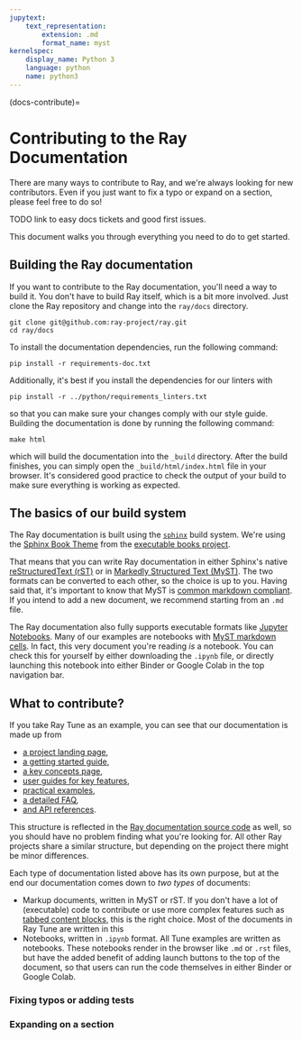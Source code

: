 ```yaml
---
jupytext:
    text_representation:
        extension: .md
        format_name: myst
kernelspec:
    display_name: Python 3
    language: python
    name: python3
---
```


(docs-contribute)=

# Contributing to the Ray Documentation

There are many ways to contribute to Ray, and we're always looking for new contributors.
Even if you just want to fix a typo or expand on a section, please feel free to do so!

TODO link to easy docs tickets and good first issues. 

This document walks you through everything you need to do to get started.

## Building the Ray documentation

If you want to contribute to the Ray documentation, you'll need a way to build it.
You don't have to build Ray itself, which is a bit more involved.
Just clone the Ray repository and change into the `ray/docs` directory.

```shell
git clone git@github.com:ray-project/ray.git
cd ray/docs
```

To install the documentation dependencies, run the following command:

```shell
pip install -r requirements-doc.txt
```

Additionally, it's best if you install the dependencies for our linters with

```shell
pip install -r ../python/requirements_linters.txt
```

so that you can make sure your changes comply with our style guide.
Building the documentation is done by running the following command:

```shell
make html
```

which will build the documentation into the `_build` directory.
After the build finishes, you can simply open the `_build/html/index.html` file in your browser.
It's considered good practice to check the output of your build to make sure everything is working as expected.

## The basics of our build system

The Ray documentation is built using the [`sphinx`](https://www.sphinx-doc.org/) build system.
We're using the [Sphinx Book Theme](https://github.com/executablebooks/sphinx-book-theme) from the
[executable books project](https://github.com/executablebooks).

That means that you can write Ray documentation in either Sphinx's native 
[reStructuredText (rST)](https://www.sphinx-doc.org/en/master/usage/restructuredtext/index.html) or in
[Markedly Structured Text (MyST)](https://myst-parser.readthedocs.io/en/latest/).
The two formats can be converted to each other, so the choice is up to you.
Having said that, it's important to know that MyST is
[common markdown compliant](https://myst-parser.readthedocs.io/en/latest/syntax/reference.html#commonmark-block-tokens).
If you intend to add a new document, we recommend starting from an `.md` file.

The Ray documentation also fully supports executable formats like [Jupyter Notebooks](https://jupyter.org/).
Many of our examples are notebooks with [MyST markdown cells](https://myst-nb.readthedocs.io/en/latest/index.html).
In fact, this very document you're reading _is_ a notebook.
You can check this for yourself by either downloading the `.ipynb` file,
or directly launching this notebook into either Binder or Google Colab in the top navigation bar.

## What to contribute?

If you take Ray Tune as an example, you can see that our documentation is made up from

- [a project landing page](https://docs.ray.io/en/master/tune/index.html),
- [a getting started guide](https://docs.ray.io/en/master/tune/getting-started.html),
- [a key concepts page](https://docs.ray.io/en/master/tune/key-concepts.html),
- [user guides for key features](https://docs.ray.io/en/master/tune/tutorials/overview.html),
- [practical examples](https://docs.ray.io/en/master/tune/examples/index.html),
- [a detailed FAQ](https://docs.ray.io/en/master/tune/faq.html),
- [and API references](https://docs.ray.io/en/master/tune/api_docs/overview.html).

This structure is reflected in the
[Ray documentation source code](https://github.com/ray-project/ray/tree/master/doc/source/tune) as well, so you
should have no problem finding what you're looking for.
All other Ray projects share a similar structure, but depending on the project there might be minor differences.

Each type of documentation listed above has its own purpose, but at the end our documentation
comes down to _two types_ of documents:

- Markup documents, written in MyST or rST. If you don't have a lot of (executable) code to contribute or
  use more complex features such as
  [tabbed content blocks](https://docs.ray.io/en/master/ray-core/walkthrough.html#starting-ray), this is the right
  choice. Most of the documents in Ray Tune are written in this 
- Notebooks, written in `.ipynb` format. All Tune examples are written as notebooks. These notebooks render in
  the browser like `.md` or `.rst` files, but have the added benefit of adding launch buttons to the top of the
  document, so that users can run the code themselves in either Binder or Google Colab.

### Fixing typos or adding tests

### Expanding on a section